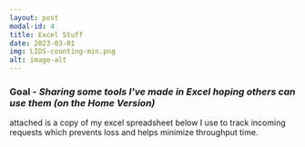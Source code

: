 ```yaml
---
layout: post
modal-id: 4
title: Excel Stuff
date: 2023-03-01
img: LIDS-counting-min.png
alt: image-alt
---
```


### Goal - *Sharing some tools I've made in Excel hoping others can use them (on the Home Version)*

attached is a copy of my excel spreadsheet below I use to track incoming requests which prevents loss and helps minimize throughput time.



<br>
